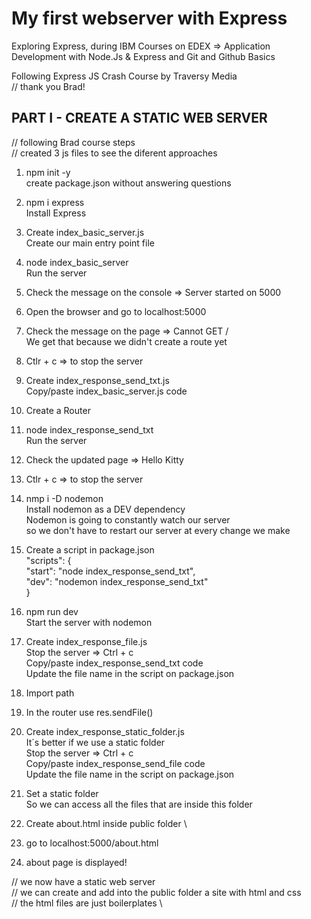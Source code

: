 # My first webserver with Express

Exploring Express, during IBM Courses on EDEX => Application Development with Node.Js & Express and Git and Github Basics

Following Express JS Crash Course by Traversy Media \
// thank you Brad!

## PART I - CREATE A STATIC WEB SERVER

// following Brad course steps \
// created 3 js files to see the diferent approaches

1. npm init -y \
  create package.json without answering questions

2. npm i express \
  Install Express

3. Create index_basic_server.js \
  Create our main entry point file

4. node index_basic_server \
  Run the server

5. Check the message on the console => Server started on 5000

6. Open the browser and go to localhost:5000

7. Check the message on the page => Cannot GET / \
  We get that because we didn't create a route yet

8. Ctlr + c => to stop the server

9. Create index_response_send_txt.js \
  Copy/paste index_basic_server.js code 

10. Create a Router

11. node index_response_send_txt \
  Run the server

12. Check the updated page => Hello Kitty

13. Ctlr + c => to stop the server

14. nmp i -D nodemon \
  Install nodemon as a DEV dependency \
  Nodemon is going to constantly watch our server \
  so we don't have to restart our server at every change we make

15. Create a script in package.json \
  "scripts": { \
      "start": "node index_response_send_txt", \
      "dev": "nodemon index_response_send_txt" \
  }

16. npm run dev \
  Start the server with nodemon

17. Create index_response_file.js \
  Stop the server => Ctrl + c \
  Copy/paste index_response_send_txt code \
  Update the file name in the script on package.json

18. Import path

19. In the router use res.sendFile()

20. Create index_response_static_folder.js \
  It´s better if we use a static folder \
  Stop the server => Ctrl + c \
  Copy/paste index_response_send_file code \
  Update the file name in the script on package.json

21. Set a static folder \
  So we can access all the files that are inside this folder

22. Create about.html inside public folder \

23. go to localhost:5000/about.html

24. about page is displayed!

// we now have a static web server \
// we can create and add into the public folder a site with html and css \
// the html files are just boilerplates \
